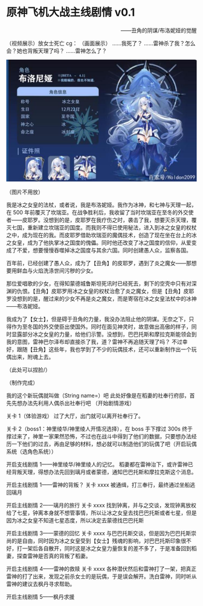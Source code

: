 # 原神飞机大战主线剧情 v0.1

<p style="text-align:right">——丑角的阴谋/布洛妮娅的觉醒</p>

（视频展示）放女士死亡 cg：
（画面展示）
......我死了？
......雷神杀了我？怎么会？她也背叛天理了吗？
......雷神怎么了？

![image-20220519220923131](主线剧情.assets/image-20220519220923131.png)

（图片不用放）

我是冰之女皇的法杖，或者说，我是布洛妮娅。我作为冰神，和七神与天理一起，在 500 年前覆灭了坎瑞亚。在战争胜利后，我收留了当时坎瑞亚在至冬的外交使者——皮耶罗。没想到的是，皮耶罗在我疗伤之时，袭击了我，想要灭杀天理，覆灭七国，重新建立坎瑞亚的国度。而我则不得已使用秘法，进入到冰之女皇的权杖之中，成为现在的我。而皮耶罗借助坎瑞亚的魔偶技术，创造了现在坐在台上的冰之女皇，成为了他执掌冰之国度的傀儡。同时他还改变了冰之国度的信仰，从爱变成了不爱，想要慢慢吞噬掉冰之国度与其余六国。同时创建愚人众，监察各国。

百年前，已经创建了愚人众，成为了【丑角】的皮耶罗，遇到了炎之魔女——那想要用鲜血与火焰洗涤世间污秽的少女。

那位爱唱歌的少女，在得知蒙德城鲁斯坦死讯时已经死去，剩下的空壳中只有对深渊的仇恨。【丑角】皮耶罗用冰之女皇的权杖治愈了炎之魔女，但是【丑角】皮耶罗没想到的是，醒过来的少女不再是炎之魔女，而是寄宿在冰之女皇法杖中的冰神——布洛妮娅。

我成为了【女士】，但是碍于丑角的力量，我没办法阻止他的阴谋。无奈之下，只得作为至冬国的外交使臣出使国外。同时在面见神灵时，故意做出高傲的样子，同时显露部分冰之女皇的力量，给他们示警。没想到，巴巴托斯和摩拉克斯能领会到我的意图，雷神巴尔泽布却直接杀了我，道？雷神不再追随天理了吗？
不过幸好，跟随【丑角】这些年，我也学到了不少的玩偶技术，还可以重新制作出一个玩偶出来，附魂上去。

（此处可以捏脸/）

（制作完成）

我的这个新玩偶就叫做（String name=）吧
此处好像是在稻妻的社奉行府邸，首先先想办法先利用人偶杀出社奉行吧
（开始剧情游戏）

关卡 1（体验游戏）
过了大厅，出门就可以离开社奉行了。

关卡 2（boss1：神里绫华/神里绫人开情况选择），在 boss 手下撑过 300s
终于撑过来了，神里一家果然恐怖，不过也在战斗中得到了他们的数据，只要想办法经历一下他们的过去，再由足够的材料，想必就可以制造他们的玩偶了吧（开启玩偶系统（选角色系统））

开启支线剧情 1——神里绫华/神里绫人的记忆。
稻妻都在雷神治下，或许雷神已经背叛天理，得想办法先回到璃月或者蒙德，通知巴巴托斯和摩拉克斯这个消息。

开启主线剧情 1——雷神的背叛？
关卡 xxxx
被通缉，打三奉行，最终通过坐船逃回璃月

开启主线剧情 2——璃月的旅行
关卡 xxxx
找到钟离，并与之交谈，发现钟离放权给了七星，钟离本身就不想管事情，所以让冰之女皇去找巴巴托斯或者七星，但是因为冰之女皇不知道七星态度，所以决定去蒙德找巴巴托斯

开启主线剧情 3——蒙德的回忆
关卡 xxxx
与巴巴托斯交谈，但是因为巴巴托斯崇尚的是自由，同时因为冰之女皇受到【女士】残魂的影响，对巴巴托斯印象很不好，打一架后各自散开，同时这是冰之女皇力量恢复的差不多了，于是准备回到稻妻，探查雷神是否真的背叛了稻妻。

开启主线剧情 4——雷神的救赎
关卡 xxxx
各种潜伏然后和雷神打了一架，把真正雷神的打了出来，发现之前杀女士的是玩偶，于是误会解开。洗白雷神，同时听从雷神的建议去枫丹寻求帮助。

开启主线剧情 5——枫丹求援